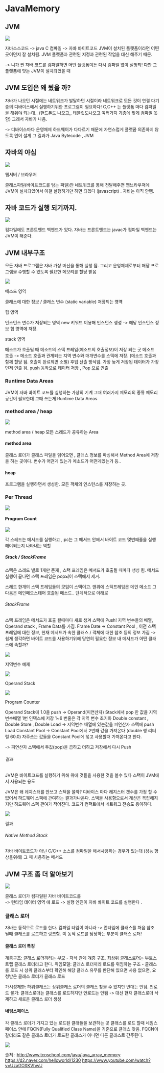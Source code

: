 # JavaMemory

## JVM


![](../img/JavaMemory/JavaMemory4.png)

 자바소스코드 -> java C 컴파일 -> 자바 바이트코드
 JVM이 설치된 플랫폼이라면 어떤 곳이던지 잘 설치됨.
 JVM 플랫폼과 관련된 지정과 관련된 작업을 대신 해주기 때문.

 -> 니가 짠 자바 코드를 컴파일하면 어떤 플랫폼이든 다시 컴파일 없이 실행되!
    다만 그 플랫폼에 맞는 JVM이 설치되었을 때
 


## JVM 도입은 왜 됬을 까?

 자바가 나오던 시절에는 네트워크가 발달하던 시절이라 
 네트워크로 모든 것이 연결 다기종의 디바이스에서 실행하기위한 프로그램이 필요하다!
 C,C++ 는 플랫폼 마다 컴파일을 해줘야 되는대.. (핸드폰도 나오고,, 테블릿도나오고 여러가지 기종에 맞게 컴파일 못함)
 그래서 자바가 나옴.

 -> 디바이스마다 운영체제 하드웨어가 다다르기 때문에 자연스럽게 플랫폼 의존하지 않도록 언어 설계 
    그 결과가 Java Bytecode , JVM


## 자바의 야심 

![](../img/JavaMemory/JavaMemory5.png)


 웹서버 / 브라우저


 클래스파일(바이트코드를 담는 파일)만 
 네트워크를 통해 전달해주면 웹브라우저에 JVM이 설치되있어서 이걸 
 실행하기만 하면 되겠다 (javascript) . 자바는 아직 안됌.


## 자바 코드가 실행 되기까지.

![](../img/JavaMemory/JavaMemory6.png)

 컴파일에도 프론트엔드 백엔드가 있다.
 자바는 프론트엔드는 javac가 컴파일
 백엔드는 JVM이 해준다.
 
 







## JVM 내부구조

  모든 자바 프로그램은 자바 가상 머신을 통해 실행 됨.
  그리고 운영체제로부터 해당 프로그램을 수행할 수 있도록 필요한 메모리를 할당 받음

 ![](../img/JavaMemory/JavaMemory.png)

 메소드 영역
 
 클래스에 대한 정보 / 클래스 변수 (static variable) 저장되는 영역


 힙 영역

 인스턴스 변수가 저장되는 영역
 new 키워드 이용해 인스턴스 생성 -> 해당 인스턴스 정보 힙 영역에 저장.


 stack 영역
 
 메소드가 호출될 때 메소드의 스택 프레임(메소드의 호출정보)이 저장 되는 곳
 메소드 호출 -> 메소드 호출과 관계되는 지역 변수와 매개변수를 스택에 저장.
 (메소드 호출과 함께 할당 됨. 호출이 완료되면 소멸)
 후입 선출 방식임. 가장 늦게 저장된 데이터가 가장 먼저 인출 됨. push 동작으로 데이터 저장 , Pop 으로 인출


### Runtime Data Areas
 
 JVM이 자바 바이트 코드를 실행하는 가상의 기계
 그때 여러가지 메모리의 종류 메모리 공간이 필요한대 그때 쓰는게 Runtime Data Areas
 
### method area / heap

 ![](../img/JavaMemory/JavaMemory7.png)

 method area / heap 모든 스레드가 공유하는 Area 
 
#### method area

 클래스 로더가 클래스 파일을 읽어오면 , 클래스 정보를 파싱해서
 Method Area에 저장을 하는 곳이다.
 변수가 어떤게 있는가 메소드가 어떤게있는가 등..


#### heap

 프로그램을 실행하면서 생성한.
 모든 객체의 인스턴스를 저장하는 곳.


### Per Thread

![](../img/JavaMemory/JavaMemory8.png)

#### Program Count

![](../img/JavaMemory/JavaMemory9.png)

 각 스레드는 메서드를 실행하고 , pc는 그 메서드 안에서 바이트 코드 몇번째줄을 
 실행해야되는지 나타내는 역할 

##### Stack / StackFrame

 스택은 스레드 별로 1개만 존재 , 스택 프레임은 메서드가 호출될 때마다 생성 됨.
 메서드 실행이 끝나면 스택 프레임은 pop되어 스택에서 제거.

 스레드 한개의 스택 프레임들의 모임이 스택이고.
 맨위에 스택프레임은 메인 메소드 그다음은 메인메오스데어 호출된 메소드.. 단계적으로 아래로

###### StackFrame

 스택 프레임은 메서드가 호출 될때마다 새로 생겨 스택에 Push!
 지역 변수들의 배열, Operand stack , Frame Data를  가짐.
 Frame Date -> Constant Pool , 이전 스택 프레임에 대한 정보, 현재 메서드가 속한 클래스 / 객체에 대한 참조 등의 정보 가짐
 -> 쉽게 생각하면 바이트 코드를 사용하기위해 당연히 필요한 정보 내 메서드가 어떤 클래스에 속할까?

![](../img/JavaMemory/JavaMemory10.png)

 지역변수 예제

![](../img/JavaMemory/JavaMemory11.png)

 Operand Stack

![](../img/JavaMemory/JavaMemory12.png)

 Program Counter

 Operand Stack에 1.0을 push -> Operand(피연산자) Stack에서 pop 한 값을 지역변수배열 1번 인덱스에 저장
 1~6 번줄은 각 지역 변수 초기화
 Double constant , Double Store , Double Load -> 지역변수 배열에 있는값을 피연산자 스택에 push
 Load Constant Pool -> Constant Pool에서 2번째 값을 가져온다 (double 행 리터럴 60.0)
 자주쓰는 값들을 Constant Pool에 넣고 사용할때 가져온다고 한다.
 
 -> 피연산자 스택에서 두값(pop)을 곱하고 더하고 저장해서 다시 Push


###### 결과

 JVM은 바이트코드를 실행하기 위해 위에 것들을 사용한 것을 볼수 있다
 스택이 JVM에서 사용되는 용도 

 JVM은 왜 레지스터를 안쓰고 스택을 쓸까? 
 디바이스 마다 레지스터 갯수를 가정 할 수 없어서 하드웨어 스팩에 관여하는 결과가나온다.
 스택을 사용함으로서 계산은 복잡해지지만 하드웨어 스펙 관여가 적어진다.
 코드가 컴팩트에서 네트워크 전송도 용이하다.

![](../img/JavaMemory/JavaMemory13.png)

 결과



###### Native Method Stack

  자바 바이트코드가 아닌 C/C++ 소스를 컴파일을 해서사용하는 경우가 있는대
  (성능 향상을위해) 그 때 사용하는 메서드




 


## JVM 구조 좀 더 알아보기


 ![](../img/JavaMemory/JavaMemory2.png)


  클래스 로더가 컴파일된 자바 바이트코드를  
 -> 런타임 데이터 영역 에 로드 -> 실행 엔진이 자바 바이트 코드를 실행한다 .


### 클래스 로더 

 자바는 동적으로 로드를 한다.
 컴파일 타임이 아니라 ->  런타임에 클래스를 처음 참조 될때 클래스를 로드하고 링크함.
 이 동적 로드를 담당하는 부분이 클래스 로더!


#### 클래스 로더 특징
 
 계층구조: 클래스 로더끼리는 부모 - 자식 관계 걔층 구조. 최상위 클래스로더는 부트스트랩 클래스 로더라고 한다.
 위임모델: 클래스 로더끼리 로드를 위임하는 구조 -
         클래스를 로드 시 상위 클래스부터 확인해 해당 클래스 유무를 판단해 있으면 사용 없으면, 요청받은 클래스 로더가 클래스 로드
 
 가시성제한: 하위클래스는 상위클래스 로더의 클래스 찾을 수 있지만 반대는 안됨.
 언로드 불가:  클래스로더는 클래스를 로드하지만 언로드는 안됌 -> 대신 현재 클래스로더 삭제하고 새로운 클래스 로더 생성


#### 네임스페이스
 각 클래스 로더가 가지고 있는 로드된 클래들을 보관하는 곳
 클래스를 로드 할때 네임스페이스 안에 FQCN(Fully Qualified Class Name)을 기준으로 클래스 찾음.
 FQCN이 같더라도 같은 클래스 로더가 로드한 클래스가 아니면 다른 클래스로 간주된다.

 
![](../img/JavaMemory/JavaMemory3.png)
 


 
 


출처 : http://www.tcpschool.com/java/java_array_memory
      https://d2.naver.com/helloworld/1230
      https://www.youtube.com/watch?v=UzaGOXKVhwU